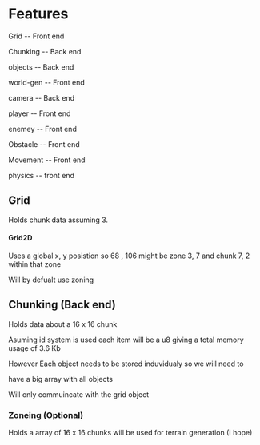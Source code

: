 # Features

Grid -- Front end

Chunking -- Back end

objects -- Back end

world-gen -- Front end

camera -- Back end

player -- Front end

enemey -- Front end

Obstacle -- Front end

Movement -- Front end

physics -- front end

## Grid

Holds chunk data assuming 3.

#### Grid2D

Uses a global x, y posistion so 68 , 106 might be zone 3, 7 and chunk 7, 2 within that zone

Will by defualt use zoning

## Chunking (Back end)

Holds data about a 16 x 16 chunk

Asuming id system is used each item will be a u8 giving a total memory usage of 3.6 Kb

However Each object needs to be stored induvidualy so we will need to

have a big array with all objects

Will only commuincate with the grid object

### Zoneing (Optional)

Holds a array of 16 x 16 chunks will be used for terrain generation (I hope)
